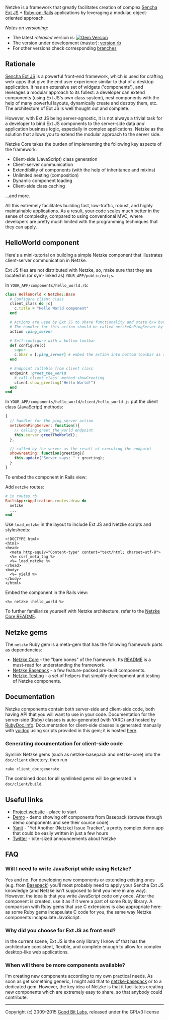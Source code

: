 Netzke is a framework that greatly facilitates creation of complex [Sencha Ext JS](http://www.sencha.com/products/extjs/) + [Ruby-on-Rails](http://rubyonrails.org/) applications by leveraging a modular, object-oriented approach.

*Notes on versioning:*

* The latest *released* version is: [![Gem Version](https://badge.fury.io/rb/netzke.svg)](https://badge.fury.io/rb/netzke)
* The version under development (master): [version.rb](https://github.com/netzke/netzke/blob/master/lib/netzke/version.rb)
* For other versions check corresponding [branches](https://github.com/netzke/netzke/branches)

## Rationale

[Sencha Ext JS]("http://www.sencha.com/products/extjs") is a powerful front-end framework, which is used for crafting web-apps that give the end user experience similar to that of a desktop application. It has an extensive set of widgets ('components'), and leverages a modular approach to its fullest: a developer can extend components (using Ext JS's own class system), nest components with the help of many powerful layouts, dynamically create and destroy them, etc. The architecture of Ext JS is well thought out and complete.

However, with Ext JS being server-agnostic, it is not always a trivial task for a developer to bind Ext JS components to the server-side data *and* application business logic, especially in complex applications. Netzke as the solution that allows you to extend the modular approach to the server side.

Netzke Core takes the burden of implementing the following key aspects of the framework:

* Client-side (JavaScript) class generation
* Client-server communication
* Extendibility of components (with the help of inheritance and mixins)
* Unlimited nesting (composition)
* Dynamic component loading
* Client-side class caching

...and more.

All this extremely facilitates building fast, low-traffic, robust, and highly maintainable applications. As a result, your code scales much better in the sense of complexity, compared to using conventional MVC, where developers are pretty much limited with the programming techniques that they can apply.

## HelloWorld component

Here's a mini-tutorial on building a simple Netzke component that illustrates client-server communication in Netzke.

Ext JS files are not distributed with Netzke, so, make sure that they are located in (or sym-linked as) `YOUR_APP/public/extjs`.

In `YOUR_APP/components/hello_world.rb`:

```ruby
class HelloWorld < Netzke::Base
  # Configure client class
  client_class do |c|
    c.title = "Hello World component"
  end

  # Actions are used by Ext JS to share functionality and state b/w buttons and menu items
  # The handler for this action should be called netzkeOnPingServer by default
  action :ping_server

  # Self-configure with a bottom toolbar
  def configure(c)
    super
    c.bbar = [:ping_server] # embed the action into bottom toolbar as a button
  end

  # Endpoint callable from client class
  endpoint :greet_the_world
    # call client class' method showGreeting
    client.show_greeting("Hello World!")
  end
end
```

In `YOUR_APP/components/hello_world/client/hello_world.js` put the client class (JavaScript) methods:

```javascript
{
  // handler for the ping_server action
  netzkeOnPingServer: function(){
    // calling greet_the_world endpoint
    this.server.greetTheWorld();
  },

  // called by the server as the result of executing the endpoint
  showGreeting: function(greeting){
    this.update("Server says: " + greeting);
  }
}
```

To embed the component in Rails view:

Add `netzke` routes:

```ruby
# in routes.rb
RailsApp::Application.routes.draw do
  netzke
  ...
end
```

Use `load_netzke` in the layout to include Ext JS and Netzke scripts and stylesheets:

```erb
<!DOCTYPE html>
<html>
<head>
  <meta http-equiv="Content-type" content="text/html; charset=utf-8">
  <%= csrf_meta_tag %>
  <%= load_netzke %>
</head>
<body>
  <%= yield %>
</body>
</html>
```

Embed the component in the Rails view:

```erb
<%= netzke :hello_world %>
```

To further familiarize yourself with Netzke architecture, refer to the [Netzke Core README](https://github.com/netzke/netzke-core).

## Netzke gems

The `netzke` Ruby gem is a meta-gem that has the following framework parts as dependencies:

* [Netzke Core](https://github.com/netzke/netzke-core) - the "bare bones" of the framework. Its [README](https://github.com/netzke/netzke-core) is a must-read for understanding the framework.
* [Netzke Basepack](https://github.com/netzke/netzke-basepack) - a few feature-packed pre-built components.
* [Netzke Testing](https://github.com/netzke/netzke-testing) - a set of helpers that simplify development and testing of Netzke components.

## Documentation

Netzke components contain both server-side and client-side code, both having API that you will want to use in your code.
Documentation for the server-side (Ruby) classes is auto-generated (with YARD) and hosted by
[RubyDoc.info](http://www.rubydoc.info/). Documentation for client-side classes is generated manually with
[yuidoc](http://yui.github.io/yuidoc/) using scripts provided in this gem; it is hosted [here](http://api.netzke.org/client/).

### Generating documentation for client-side code

Symlink Netzke gems (such as netzke-basepack and netzke-core) into the `doc/client` directory, then run

    rake client_doc:generate

The combined docs for all symlinked gems will be generated in `doc/client/build`.

## Useful links

* [Project website](http://netzke.org) - place to start
* [Demo](http://demo.netzke.org) - demo showing off components from Basepack (browse through demo components and see their source code)
* [Yanit](http://yanit.netzke.org) - "Yet Another (Netzke) Issue Tracker", a pretty complex demo app that could be easily written in just a few hours
* [Twitter](https://twitter.com/netzke) - bite-sized announcements about Netzke

## FAQ

### Will I need to write JavaScript while using Netzke?

Yes and no. For developing new components or extending existing ones (e.g. from [Basepack](https://github.com/netzke/netzke-basepack)) you'll most probably need to apply your Sencha Ext JS knowledge (and Netzke isn't supposed to limit you here in any way). However, the idea is that you write JavaScript code only once. After the component is created, use it as if it were a part of some Ruby library. A comparison with Ruby gems that use C extensions is also appropriate here: as some Ruby gems incapsulate C code for you, the same way Netzke components incapsulate JavaScript.

### Why did you choose for Ext JS as front end?

In the current scene, Ext JS is the only library I know of that has the architecture consistent, flexible, and complete enough to allow for complex desktop-like web applications.

### When will there be more components available?

I'm creating new components according to my own practical needs. As soon as get something generic, I might add that to [netzke-basepack](https://github.com/netzke/netzke-basepack) or to a dedicated gem. However, the key idea of Netzke is that it facilitates creating new components which are extremely easy to share, so that anybody could contribute.

---
Copyright (c) 2009-2015 [Good Bit Labs](http://goodbitlabs.com/), released under the GPLv3 license
